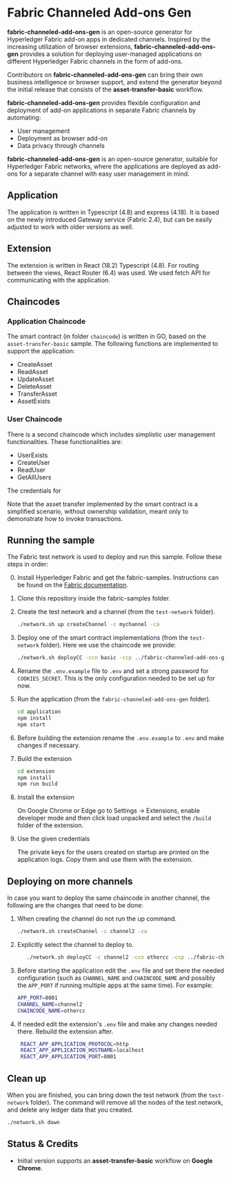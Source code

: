 # Fabric Channeled Add-ons Gen

**fabric-channeled-add-ons-gen** is an open-source generator for Hyperledger Fabric add-on apps in dedicated channels. Inspired by the increasing utilization of browser extensions, **fabric-channeled-add-ons-gen** provides a solution for deploying user-managed applications on different Hyperledger Fabric channels in the form of add-ons.

Contributors on **fabric-channeled-add-ons-gen** can bring their own business intelligence or browser support, and extend the generator beyond the initial release that consists of the **asset-transfer-basic** workflow.

**fabric-channeled-add-ons-gen** provides flexible configuration and deployment of add-on applications in separate Fabric channels by automating:

- User management
- Deployment as browser add-on
- Data privacy through channels

**fabric-channeled-add-ons-gen** is an open-source generator, suitable for Hyperledger Fabric networks, where the applications are deployed as add-ons for a separate channel with easy user management in mind.

## Application

The application is written in Typescript (4.8) and express (4.18). It is based on the newly introduced Gateway service (Fabric 2.4), but can be easily adjusted to work with older versions as well.

## Extension

The extension is written in React (18.2) Typescript (4.8). For routing between the views, React Router (6.4) was used. We
used fetch API for communicating with the application.

## Chaincodes
<!-- TODO: Add here about the two chaincodes when they are spit. -->

### Application Chaincode

The smart contract (in folder `chaincode`) is written in GO, based on the `asset-transfer-basic` sample.
The following functions are implemented to support the application:

- CreateAsset
- ReadAsset
- UpdateAsset
- DeleteAsset
- TransferAsset
- AssetExists

### User Chaincode

There is a second chaincode which includes simplistic user management functionalities. These functionalities are:

- UserExists
- CreateUser
- ReadUser
- GetAllUsers

The credentials for

Note that the asset transfer implemented by the smart contract is a simplified scenario, without ownership validation, meant only to demonstrate how to invoke transactions.

## Running the sample

The Fabric test network is used to deploy and run this sample. Follow these steps in order:

0. Install Hyperledger Fabric and get the fabric-samples.
   Instructions can be found on the [Fabric documentation](https://hyperledger-fabric.readthedocs.io/en/release-2.4/install.html).

1. Clone this repository inside the fabric-samples folder.

2. Create the test network and a channel (from the `test-network` folder).

   ```bash
   ./network.sh up createChannel -c mychannel -ca
   ```

3. Deploy one of the smart contract implementations (from the `test-network` folder). Here
   we use the chaincode we provide:

   ```bash
   ./network.sh deployCC -ccn basic -ccp ../fabric-channeled-add-ons-gen/chaincode/ -ccl go
   ```

4. Rename the `.env.example` file to `.env` and set a strong password for `COOKIES_SECRET`.
   This is the only configuration needed to be set up for now.

5. Run the application (from the `fabric-channeled-add-ons-gen` folder).

   ```bash
   cd application
   npm install
   npm start
   ```

6. Before building the extension rename the `.env.example` to `.env` and make changes if necessary.

7. Build the extension

   ```bash
   cd extension
   npm install
   npm run build
   ```

8. Install the extension

   On Google Chrome or Edge go to Settings -> Extensions, enable
   developer mode and then click load unpacked and select the
   `/build` folder of the extension.

9. Use the given credentials

   The private keys for the users created on startup are printed on the application logs.
   Copy them and use them with the extension.

## Deploying on more channels

In case you want to deploy the same chaincode in another channel, the following are the changes
that need to be done:

1. When creating the channel do not run the up command.

   ```bash
   ./network.sh createChannel -c channel2 -ca
   ```

2. Explicitly select the channel to deploy to.

   ```bash
      ./network.sh deployCC -c channel2 -ccn othercc -ccp ../fabric-channeled-add-ons-gen/chaincode/ -ccl go
   ```

3. Before starting the application edit the `.env` file and set there
   the needed configuration (such as `CHANNEL_NAME` and `CHAINCODE_NAME` and possibly the
   `APP_PORT` if running multiple apps at the same time). For example:

   ```bash
   APP_PORT=8001
   CHANNEL_NAME=channel2
   CHAINCODE_NAME=othercc
   ```

4. If needed edit the extension's `.env` file and make any changes needed there. Rebuild the extension after.

   ```bash
    REACT_APP_APPLICATION_PROTOCOL=http
    REACT_APP_APPLICATION_HOSTNAME=localhost
    REACT_APP_APPLICATION_PORT=8001
   ```

## Clean up

When you are finished, you can bring down the test network (from the `test-network` folder). The command will remove all the nodes of the test network, and delete any ledger data that you created.

```bash
./network.sh down
```

## Status & Credits

- Initial version supports an **asset-transfer-basic** workflow on **Google Chrome**.
